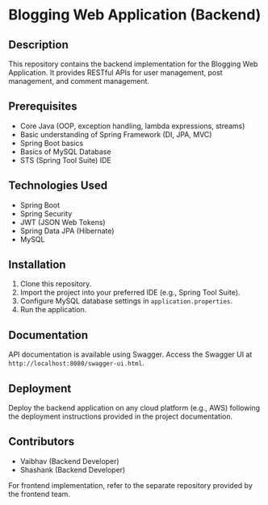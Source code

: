 # Blogging Web Application (Backend)

## Description

This repository contains the backend implementation for the Blogging Web Application. It provides RESTful APIs for user management, post management, and comment management.

## Prerequisites

- Core Java (OOP, exception handling, lambda expressions, streams)
- Basic understanding of Spring Framework (DI, JPA, MVC)
- Spring Boot basics
- Basics of MySQL Database
- STS (Spring Tool Suite) IDE

## Technologies Used

- Spring Boot
- Spring Security
- JWT (JSON Web Tokens)
- Spring Data JPA (Hibernate)
- MySQL

## Installation

1. Clone this repository.
2. Import the project into your preferred IDE (e.g., Spring Tool Suite).
3. Configure MySQL database settings in `application.properties`.
4. Run the application.

## Documentation

API documentation is available using Swagger. Access the Swagger UI at `http://localhost:8080/swagger-ui.html`.

## Deployment

Deploy the backend application on any cloud platform (e.g., AWS) following the deployment instructions provided in the project documentation.

## Contributors

- Vaibhav (Backend Developer)
- Shashank (Backend Developer)

For frontend implementation, refer to the separate repository provided by the frontend team.
